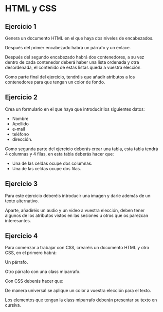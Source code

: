 # HTML y CSS

## Ejercicio 1
Genera un documento HTML en el que haya dos niveles de encabezados.

Después del primer encabezado habrá un párrafo y un enlace.

Después del segundo encabezado habrá dos contenedores, a su vez dentro de cada contenedor deberá haber una lista ordenada y otra desordenada, el contenido de estas listas queda a vuestra elección.

Como parte final del ejercicio, tendréis que añadir atributos a los contenedores para que tengan un color de fondo.


## Ejercicio 2
Crea un formulario en el que haya que introducir los siguientes datos:

* Nombre
* Apellido
* e-mail
* teléfono
* dirección.

Como segunda parte del ejercicio deberás crear una tabla, esta tabla tendrá 4 columnas y 4 filas, en esta tabla deberás hacer que:

* Una de las celdas ocupe dos columnas.
* Una de las celdas ocupe dos filas.

## Ejercicio 3
Para este ejercicio deberéis introducir una imagen y darle además de un texto alternativo.

Aparte, añadiréis un audio y un vídeo a vuestra elección, deben tener algunos de los atributos vistos en las sesiones u otros que os parezcan interesantes.

## Ejercicio 4 
Para comenzar a trabajar con CSS, crearéis un documento HTML y otro CSS, en el primero habrá:

Un párrafo.

Otro párrafo con una class miparrafo.

Con CSS deberás hacer que:

De manera universal se aplique un color a vuestra elección para el texto.

Los elementos que tengan la class miparrafo deberán presentar su texto en cursiva.
